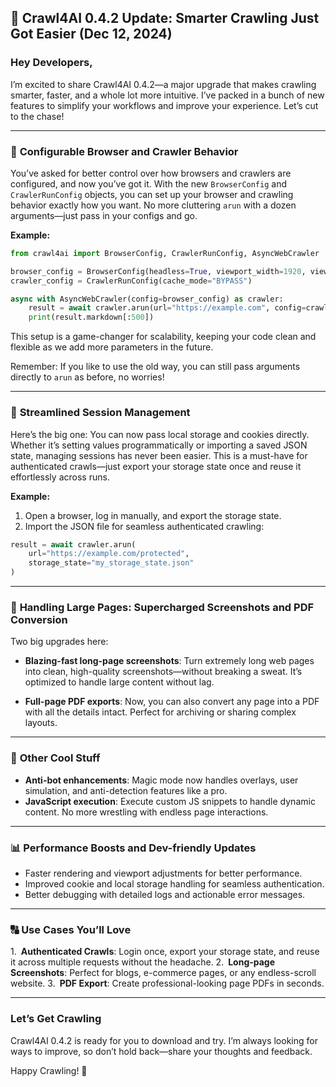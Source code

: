 ## 🚀 Crawl4AI 0.4.2 Update: Smarter Crawling Just Got Easier (Dec 12, 2024)

### Hey Developers,

I’m excited to share Crawl4AI 0.4.2—a major upgrade that makes crawling smarter, faster, and a whole lot more intuitive. I’ve packed in a bunch of new features to simplify your workflows and improve your experience. Let’s cut to the chase!

---

### 🔧 **Configurable Browser and Crawler Behavior**

You’ve asked for better control over how browsers and crawlers are configured, and now you’ve got it. With the new `BrowserConfig` and `CrawlerRunConfig` objects, you can set up your browser and crawling behavior exactly how you want. No more cluttering `arun` with a dozen arguments—just pass in your configs and go.

**Example:**
```python
from crawl4ai import BrowserConfig, CrawlerRunConfig, AsyncWebCrawler

browser_config = BrowserConfig(headless=True, viewport_width=1920, viewport_height=1080)
crawler_config = CrawlerRunConfig(cache_mode="BYPASS")

async with AsyncWebCrawler(config=browser_config) as crawler:
    result = await crawler.arun(url="https://example.com", config=crawler_config)
    print(result.markdown[:500])
```

This setup is a game-changer for scalability, keeping your code clean and flexible as we add more parameters in the future.

Remember: If you like to use the old way, you can still pass arguments directly to `arun` as before, no worries!

---

### 🔐 **Streamlined Session Management**

Here’s the big one: You can now pass local storage and cookies directly. Whether it’s setting values programmatically or importing a saved JSON state, managing sessions has never been easier. This is a must-have for authenticated crawls—just export your storage state once and reuse it effortlessly across runs.

**Example:**
1. Open a browser, log in manually, and export the storage state.
2. Import the JSON file for seamless authenticated crawling:

```python
result = await crawler.arun(
    url="https://example.com/protected",
    storage_state="my_storage_state.json"
)
```

---

### 🔢 **Handling Large Pages: Supercharged Screenshots and PDF Conversion**

Two big upgrades here:

- **Blazing-fast long-page screenshots**: Turn extremely long web pages into clean, high-quality screenshots—without breaking a sweat. It’s optimized to handle large content without lag.

- **Full-page PDF exports**: Now, you can also convert any page into a PDF with all the details intact. Perfect for archiving or sharing complex layouts.

---

### 🔧 **Other Cool Stuff**

- **Anti-bot enhancements**: Magic mode now handles overlays, user simulation, and anti-detection features like a pro.
- **JavaScript execution**: Execute custom JS snippets to handle dynamic content. No more wrestling with endless page interactions.

---

### 📊 **Performance Boosts and Dev-friendly Updates**

- Faster rendering and viewport adjustments for better performance.
- Improved cookie and local storage handling for seamless authentication.
- Better debugging with detailed logs and actionable error messages.

---

### 🔠 **Use Cases You’ll Love**

1. **Authenticated Crawls**: Login once, export your storage state, and reuse it across multiple requests without the headache.
2. **Long-page Screenshots**: Perfect for blogs, e-commerce pages, or any endless-scroll website.
3. **PDF Export**: Create professional-looking page PDFs in seconds.

---

### Let’s Get Crawling

Crawl4AI 0.4.2 is ready for you to download and try. I’m always looking for ways to improve, so don’t hold back—share your thoughts and feedback.

Happy Crawling! 🚀

